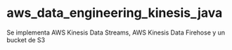 # aws_data_engineering_kinesis_java
Se implementa AWS Kinesis Data Streams, AWS Kinesis Data Firehose y un bucket de S3
